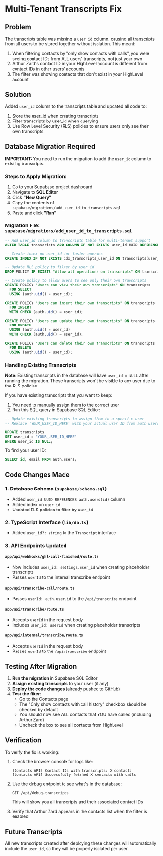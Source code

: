 # Multi-Tenant Transcripts Fix

## Problem

The transcripts table was missing a `user_id` column, causing all transcripts from all users to be stored together without isolation. This meant:

1. When filtering contacts by "only show contacts with calls", you were seeing contact IDs from ALL users' transcripts, not just your own
2. Arthur Zard's contact ID in your HighLevel account is different from contact IDs in other users' accounts
3. The filter was showing contacts that don't exist in your HighLevel account

## Solution

Added `user_id` column to the transcripts table and updated all code to:
1. Store the user_id when creating transcripts
2. Filter transcripts by user_id when querying
3. Use Row Level Security (RLS) policies to ensure users only see their own transcripts

## Database Migration Required

**IMPORTANT:** You need to run the migration to add the `user_id` column to existing transcripts.

### Steps to Apply Migration:

1. Go to your Supabase project dashboard
2. Navigate to **SQL Editor**
3. Click **"New Query"**
4. Copy the contents of `supabase/migrations/add_user_id_to_transcripts.sql`
5. Paste and click **"Run"**

### Migration File: `supabase/migrations/add_user_id_to_transcripts.sql`

```sql
-- Add user_id column to transcripts table for multi-tenant support
ALTER TABLE transcripts ADD COLUMN IF NOT EXISTS user_id UUID REFERENCES auth.users(id);

-- Create index on user_id for faster queries
CREATE INDEX IF NOT EXISTS idx_transcripts_user_id ON transcripts(user_id);

-- Update RLS policy to filter by user_id
DROP POLICY IF EXISTS "Allow all operations on transcripts" ON transcripts;

-- Create policy to allow users to see only their own transcripts
CREATE POLICY "Users can view their own transcripts" ON transcripts
  FOR SELECT
  USING (auth.uid() = user_id);

CREATE POLICY "Users can insert their own transcripts" ON transcripts
  FOR INSERT
  WITH CHECK (auth.uid() = user_id);

CREATE POLICY "Users can update their own transcripts" ON transcripts
  FOR UPDATE
  USING (auth.uid() = user_id)
  WITH CHECK (auth.uid() = user_id);

CREATE POLICY "Users can delete their own transcripts" ON transcripts
  FOR DELETE
  USING (auth.uid() = user_id);
```

### Handling Existing Transcripts

**Note:** Existing transcripts in the database will have `user_id = NULL` after running the migration. These transcripts won't be visible to any user due to the RLS policies.

If you have existing transcripts that you want to keep:

1. You need to manually assign them to the correct user
2. Run this SQL query in Supabase SQL Editor:

```sql
-- Update existing transcripts to assign them to a specific user
-- Replace 'YOUR_USER_ID_HERE' with your actual user ID from auth.users table

UPDATE transcripts
SET user_id = 'YOUR_USER_ID_HERE'
WHERE user_id IS NULL;
```

To find your user ID:
```sql
SELECT id, email FROM auth.users;
```

## Code Changes Made

### 1. Database Schema (`supabase/schema.sql`)
- Added `user_id UUID REFERENCES auth.users(id)` column
- Added index on `user_id`
- Updated RLS policies to filter by `user_id`

### 2. TypeScript Interface (`lib/db.ts`)
- Added `user_id?: string` to the `Transcript` interface

### 3. API Endpoints Updated

#### `app/api/webhooks/ghl-call-finished/route.ts`
- Now includes `user_id: settings.user_id` when creating placeholder transcripts
- Passes `userId` to the internal transcribe endpoint

#### `app/api/transcribe-call/route.ts`
- Passes `userId: auth.user.id` to the `/api/transcribe` endpoint

#### `app/api/transcribe/route.ts`
- Accepts `userId` in the request body
- Includes `user_id: userId` when creating placeholder transcripts

#### `app/api/internal/transcribe/route.ts`
- Accepts `userId` in the request body
- Passes `userId` to the `/api/transcribe` endpoint

## Testing After Migration

1. **Run the migration** in Supabase SQL Editor
2. **Assign existing transcripts** to your user (if any)
3. **Deploy the code changes** (already pushed to GitHub)
4. **Test the filter**:
   - Go to the Contacts page
   - The "Only show contacts with call history" checkbox should be checked by default
   - You should now see ALL contacts that YOU have called (including Arthur Zard)
   - Uncheck the box to see all contacts from HighLevel

## Verification

To verify the fix is working:

1. Check the browser console for logs like:
   ```
   [Contacts API] Contact IDs with transcripts: X contacts
   [Contacts API] Successfully fetched X contacts with calls
   ```

2. Use the debug endpoint to see what's in the database:
   ```
   GET /api/debug-transcripts
   ```
   This will show you all transcripts and their associated contact IDs

3. Verify that Arthur Zard appears in the contacts list when the filter is enabled

## Future Transcripts

All new transcripts created after deploying these changes will automatically include the `user_id`, so they will be properly isolated per user.

